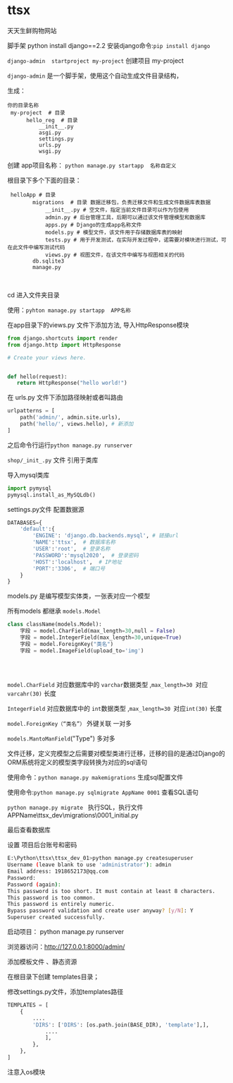 # ttsx
天天生鲜购物网站

脚手架 python install django==2.2
安装django命令:`pip install django`

`django-admin  startproject my-project` 创建项目 my-project 

`django-admin` 是一个脚手架，使用这个自动生成文件目录结构，

生成：
  ```text
你的目录名称
   my-project  # 目录
        hello_reg  # 目录
            __init__.py
            asgi.py
            settings.py
            urls.py
            wsgi.py
  
  ```

  创建 app项目名称：
    `python manage.py startapp  名称自定义`

根目录下多个下面的目录：

```text
 helloApp # 目录
        migrations  # 目录 数据迁移包，负责迁移文件和生成文件数据库表数据
            __init__.py # 空文件，指定当前文件目录可以作为包使用
            admin.py # 后台管理工具，后期可以通过该文件管理模型和数据库
            apps.py # Django的生成app名称文件
            models.py # 模型文件，该文件用于存储数据库表的映射
            tests.py # 用于开发测试，在实际开发过程中，诺需要对模块进行测试，可在此文件中编写测试代码
            views.py # 视图文件，在该文件中编写与视图相关的代码
        db.sqlite3
        manage.py
```

​    

 cd 进入文件夹目录

 使用：`pyhton manage.py startapp  APP名称`

 在app目录下的views.py 文件下添加方法,
 导入HttpResponse模块

 ```python
from django.shortcuts import render
from django.http import HttpResponse

# Create your views here.


def hello(request):
    return HttpResponse("hello world!")
 ```

在 urls.py 文件下添加路径映射或者叫路由
```python
urlpatterns = [
    path('admin/', admin.site.urls),
    path('hello/', views.hello), # 新添加
]

```

之后命令行运行`python manage.py runserver`



`shop/_init_.py` 文件 引用于类库

导入mysql类库

```python
import pymysql
pymysql.install_as_MySQLdb()
```









settings.py文件 配置数据源

```python
DATABASES={
	'default':{
		'ENGINE': 'django.db.backends.mysql', # 链接url
        'NAME':'ttsx',  # 数据库名称
        'USER':'root',  # 登录名称
        'PASSWORD':'mysql2020',  # 登录密码
        'HOST':'localhost',  # IP地址
        'PORT':'3306',  # 端口号
	}
}
```





models.py 是编写模型实体类，一张表对应一个模型

所有models 都继承 `models.Model`

```python
class className(models.Model): 
    字段 = model.CharField(max_length=30,null = False)
    字段 = model.IntegerField(max_length=30,unique=True)
    字段 = model.ForeignKey("类名")
    字段 = model.ImageField(upload_to='img')
    
    
    
```

`model.CharField` 对应数据库中的 `varchar`数据类型 ,`max_length=30 `对应`varcahr(30)` 长度

`IntegerField`  对应数据库中的 `int`数据类型 ,`max_length=30 `对应`int(30)` 长度

`model.ForeignKey（“类名”）` 外键关联  一对多

`models.MantoManField`("Type") 多对多





文件迁移，定义完模型之后需要对模型类进行迁移，迁移的目的是通过Django的ORM系统将定义的模型类字段转换为对应的sql语句

使用命令：`python manage.py makemigrations` 生成sql配置文件

使用命令:`python manage.py sqlmigrate AppName 0001` 查看SQL语句

`python manage.py migrate ` 执行SQL，执行文件APPName\ttsx_dev\migrations\0001_initial.py 



最后查看数据库



设置 项目后台账号和密码

```bash
E:\Python\ttsx\ttsx_dev_01>python manage.py createsuperuser
Username (leave blank to use 'administrator'): admin
Email address: 1918652173@qq.com
Password:
Password (again):
This password is too short. It must contain at least 8 characters.
This password is too common.
This password is entirely numeric.
Bypass password validation and create user anyway? [y/N]: Y
Superuser created successfully.

```



启动项目： python manage.py runserver

浏览器访问：http://127.0.0.1:8000/admin/





添加模板文件 、静态资源

在根目录下创建 templates目录；



修改settings.py文件，添加templates路径

```python
TEMPLATES = [
    {
        ....
        'DIRS': ['DIRS': [os.path.join(BASE_DIR), 'template'],],
			....
            ],
        },
    },
]
```

注意入os模块






